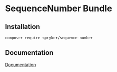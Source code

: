 # SequenceNumber Bundle

## Installation

```
composer require spryker/sequence-number
```

## Documentation

[Documentation](https://spryker.github.io)
